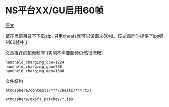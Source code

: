 NS平台XX/GU启用60帧
===================

[原文](https://gbatemp.net/threads/monster-hunter-generations-ultimate-60-fps-hack.553053/)

请在当前目录下下载zip, 只用cheats就可以设置未60帧。该文章同时提供了ips强制60帧补丁.

文章推荐的超频频率 (实测不需要超频仍然很流畅)
```shell
handheld_charging_cpu=1224
handheld_charging_gpu=768
handheld_charging_mem=1600
```

文件结构

`atmosphere/contents/***/cheats/***.txt`

`atmosphere/exefs_patches/*.ips`
